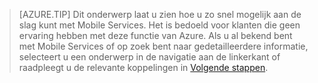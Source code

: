 
>[AZURE.TIP] Dit onderwerp laat u zien hoe u zo snel mogelijk aan de slag kunt met Mobile Services. Het is bedoeld voor klanten die geen ervaring hebben met deze functie van Azure. Als u al bekend bent met Mobile Services of op zoek bent naar gedetailleerdere informatie, selecteert u een onderwerp in de navigatie aan de linkerkant of raadpleegt u de relevante koppelingen in [Volgende stappen](#next-steps).


<!--HONumber=Aug16_HO4-->



